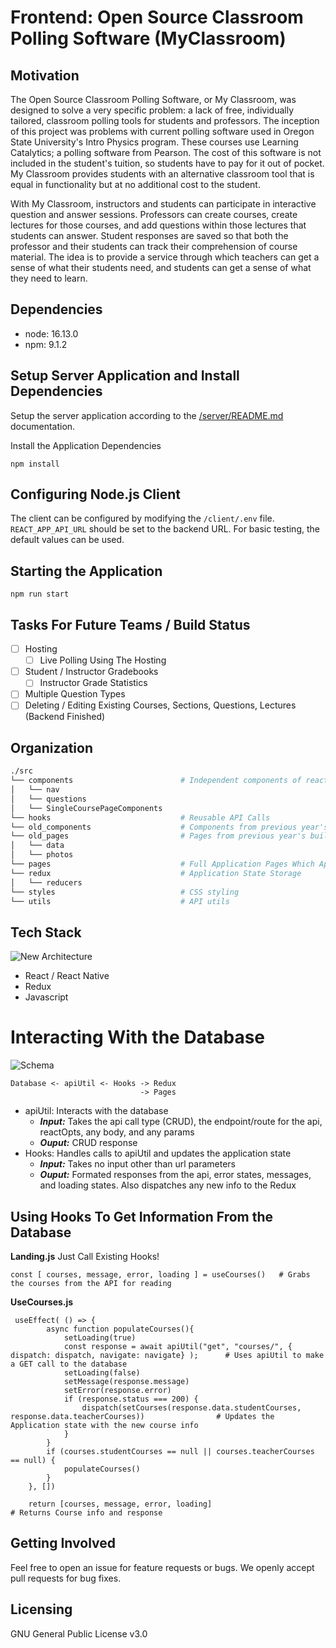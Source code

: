 # Frontend: Open Source Classroom Polling Software (MyClassroom)
## Motivation
  The Open Source Classroom Polling Software, or My Classroom, was designed to solve a very specific problem: a lack of free, individually tailored, classroom polling tools for students and professors. The inception of this project was problems with current polling software used in Oregon State University's Intro Physics program. These courses use Learning Catalytics; a polling software from Pearson. The cost of this software is not included in the student's tuition, so students have to pay for it out of pocket. My Classroom provides students with an alternative classroom tool that is equal in functionality but at no additional cost to the student. 
  
  With My Classroom, instructors and students can participate in interactive question and answer sessions. Professors can create courses, create lectures for those courses, and add questions within those lectures that students can answer. Student responses are saved so that both the professor and their students can track their comprehension of course material. The idea is to provide a service through which teachers can get a sense of what their students need, and students can get a sense of what they need to learn.

## Dependencies
- node: 16.13.0
- npm: 9.1.2

## Setup Server Application and Install Dependencies
Setup the server application according to the [/server/README.md](../server/README.md#cloning-repo-and-installing-dependencies) documentation.

Install the Application Dependencies
```
npm install
```

## Configuring Node.js Client
The client can be configured by modifying the `/client/.env` file. `REACT_APP_API_URL` should be set to the backend URL. For basic testing, the default values can be used.

## Starting the Application
```
npm run start
```

## Tasks For Future Teams / Build Status
- [ ] Hosting
   - [ ] Live Polling Using The Hosting
- [ ] Student / Instructor Gradebooks
   - [ ]  Instructor Grade Statistics
- [ ] Multiple Question Types
- [ ] Deleting / Editing Existing Courses, Sections, Questions, Lectures (Backend Finished)

## Organization
```bash
./src
└── components                        # Independent components of react code such as Cards, Buttons, and Navigation
│   └── nav
│   └── questions
│   └── SingleCoursePageComponents
└── hooks                             # Reusable API Calls 
└── old_components                    # Components from previous year's build
└── old_pages                         # Pages from previous year's build
│   └── data
│   └── photos
└── pages                             # Full Application Pages Which App.js navigation links to
└── redux                             # Application State Storage
│   └── reducers
└── styles                            # CSS styling
└── utils                             # API utils 
```

## Tech Stack
![New Architecture](https://github.com/CS-461-nilsstreedain/classroom-polling/assets/25465133/633b6e2b-bbdd-4ff6-b986-f5d809c96a9b)
- React / React Native
- Redux
- Javascript

# Interacting With the Database
![Schema](https://github.com/CS-461-nilsstreedain/classroom-polling/assets/25465133/a4322ae3-b9b7-4b2f-98fb-116614e381d7)

```
Database <- apiUtil <- Hooks -> Redux 
                             -> Pages 
```

- apiUtil: Interacts with the database
  -  ***Input:*** Takes the api call type (CRUD), the endpoint/route for the api, reactOpts, any body, and any params
  -  ***Ouput:*** CRUD response 
- Hooks: Handles calls to apiUtil and updates the application state
  - ***Input:*** Takes no input other than url parameters 
  - ***Ouput:*** Formated responses from the api, error states, messages, and loading states. Also dispatches any new info to the Redux 

## Using Hooks To Get Information From the Database
**Landing.js** Just Call Existing Hooks!
```
const [ courses, message, error, loading ] = useCourses()   # Grabs the courses from the API for reading 
```
**UseCourses.js**
```
 useEffect( () => {
        async function populateCourses(){
            setLoading(true)
            const response = await apiUtil("get", "courses/", { dispatch: dispatch, navigate: navigate} );      # Uses apiUtil to make a GET call to the database
            setLoading(false)
            setMessage(response.message)
            setError(response.error)
            if (response.status === 200) {
                dispatch(setCourses(response.data.studentCourses, response.data.teacherCourses))                # Updates the Application state with the new course info
            }
        }
        if (courses.studentCourses == null || courses.teacherCourses == null) {
            populateCourses()
        }
    }, [])

    return [courses, message, error, loading]                                                                   # Returns Course info and response 
 ```

## Getting Involved
Feel free to open an issue for feature requests or bugs. We openly accept pull requests for bug fixes.

## Licensing
GNU General Public License v3.0

